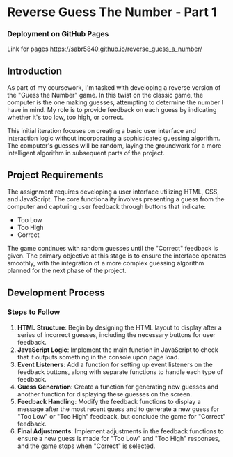 # Reverse Guess The Number - Part 1

### Deployment on GitHub Pages

Link for pages
https://sabr5840.github.io/reverse_guess_a_number/ 


## Introduction

As part of my coursework, I'm tasked with developing a reverse version of the "Guess the Number" game. In this twist on the classic game, the computer is the one making guesses, attempting to determine the number I have in mind. My role is to provide feedback on each guess by indicating whether it's too low, too high, or correct.

This initial iteration focuses on creating a basic user interface and interaction logic without incorporating a sophisticated guessing algorithm. The computer's guesses will be random, laying the groundwork for a more intelligent algorithm in subsequent parts of the project.

## Project Requirements

The assignment requires developing a user interface utilizing HTML, CSS, and JavaScript. The core functionality involves presenting a guess from the computer and capturing user feedback through buttons that indicate:

- Too Low
- Too High
- Correct

The game continues with random guesses until the "Correct" feedback is given. The primary objective at this stage is to ensure the interface operates smoothly, with the integration of a more complex guessing algorithm planned for the next phase of the project.

## Development Process

### Steps to Follow

1. **HTML Structure**: Begin by designing the HTML layout to display after a series of incorrect guesses, including the necessary buttons for user feedback.
2. **JavaScript Logic**: Implement the main function in JavaScript to check that it outputs something in the console upon page load.
3. **Event Listeners**: Add a function for setting up event listeners on the feedback buttons, along with separate functions to handle each type of feedback.
4. **Guess Generation**: Create a function for generating new guesses and another function for displaying these guesses on the screen.
5. **Feedback Handling**: Modify the feedback functions to display a message after the most recent guess and to generate a new guess for "Too Low" or "Too High" feedback, but conclude the game for "Correct" feedback.
6. **Final Adjustments**: Implement adjustments in the feedback functions to ensure a new guess is made for "Too Low" and "Too High" responses, and the game stops when "Correct" is selected.
